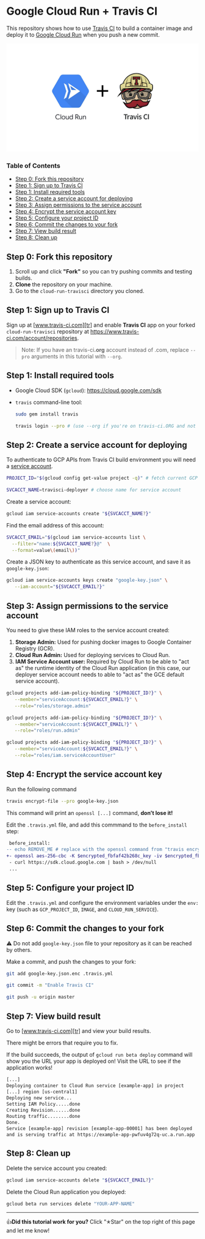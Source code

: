 # Google Cloud Run + Travis CI

This repository shows how to use [Travis CI][tr] to build a container image and
deploy it to [Google Cloud Run][run] when you push a new commit.

[tr]: https://www.travis-ci.com/
[run]: https://cloud.google.com/run

![](./logo.png)

### Table of Contents

<!--
  ⚠️ DO NOT UPDATE THE TABLE OF CONTENTS MANUALLY ️️⚠️
  run `npx markdown-toc -i README.md`
-->

<!-- toc -->

- [Step 0: Fork this repository](#step-0-fork-this-repository)
- [Step 1: Sign up to Travis CI](#step-1-sign-up-to-travis-ci)
- [Step 1: Install required tools](#step-1-install-required-tools)
- [Step 2: Create a service account for deploying](#step-2-create-a-service-account-for-deploying)
- [Step 3: Assign permissions to the service account](#step-3-assign-permissions-to-the-service-account)
- [Step 4: Encrypt the service account key](#step-4-encrypt-the-service-account-key)
- [Step 5: Configure your project ID](#step-5-configure-your-project-id)
- [Step 6: Commit the changes to your fork](#step-6-commit-the-changes-to-your-fork)
- [Step 7: View build result](#step-7-view-build-result)
- [Step 8: Clean up](#step-8-clean-up)

<!-- tocstop -->

## Step 0: Fork this repository

1. Scroll up and click **"Fork"** so you can try pushing commits and testing
builds.
0. **Clone** the repository on your machine.
0. Go to the `cloud-run-travisci` directory you cloned.

## Step 1: Sign up to Travis CI

Sign up at [www.travis-ci.com][tr] and enable **Travis CI** app on your forked
`cloud-run-travisci` repository at
https://www.travis-ci.com/account/repositories.

> Note: If you have an travis-ci<b>.org</b> account instead of .com, replace
> `--pro` arguments in this tutorial with `--org`.

## Step 1: Install required tools

- Google Cloud SDK (`gcloud`): https://cloud.google.com/sdk

- `travis` command-line tool:

    ```sh
    sudo gem install travis
    ```

    ```sh
    travis login --pro # (use --org if you're on travis-ci.ORG and not .COM)
    ```

## Step 2: Create a service account for deploying

To authenticate to GCP APIs from Travis CI build environment you will need a
[service
account](https://cloud.google.com/iam/docs/understanding-service-accounts).

```sh
PROJECT_ID="$(gcloud config get-value project -q)" # fetch current GCP project ID
```

```sh
SVCACCT_NAME=travisci-deployer # choose name for service account
```

Create a service account:

```sh
gcloud iam service-accounts create "${SVCACCT_NAME?}"
```

Find the email address of this account:

```sh
SVCACCT_EMAIL="$(gcloud iam service-accounts list \
  --filter="name:${SVCACCT_NAME?}@"  \
  --format=value\(email\))"
```

Create a JSON key to authenticate as this service account, and save it as
`google-key.json`:

```sh
gcloud iam service-accounts keys create "google-key.json" \
   --iam-account="${SVCACCT_EMAIL?}"
```

## Step 3: Assign permissions to the service account

You need to give these IAM roles to the service account created:

1. **Storage Admin:** Used for pushing docker images to Google Container
   Registry (GCR).
2. **Cloud Run Admin:** Used for deploying services to Cloud Run.
3. **IAM Service Account user:** Required by Cloud Run to be able to "act as"
   the runtime identity of the Cloud Run application (in this case, our deployer
   service account needs to able to "act as" the GCE default service account).

```sh
gcloud projects add-iam-policy-binding "${PROJECT_ID?}" \
   --member="serviceAccount:${SVCACCT_EMAIL?}" \
   --role="roles/storage.admin"
```

```sh
gcloud projects add-iam-policy-binding "${PROJECT_ID?}" \
   --member="serviceAccount:${SVCACCT_EMAIL?}" \
   --role="roles/run.admin"
```

```sh
gcloud projects add-iam-policy-binding "${PROJECT_ID?}" \
   --member="serviceAccount:${SVCACCT_EMAIL?}" \
   --role="roles/iam.serviceAccountUser"
```

## Step 4: Encrypt the service account key

Run the following command

```sh
travis encrypt-file --pro google-key.json
```

This command will print an `openssl [...]` command, **don’t lose it!**

Edit the `.travis.yml` file, and add this commmand to the `before_install` step:

```diff
 before_install:
-- echo REMOVE_ME # replace with the openssl command from "travis encrypt-file"
+- openssl aes-256-cbc -K $encrypted_fbfaf42b268c_key -iv $encrypted_fbfaf42b268c_iv -in google-key.json.enc -out google-key.json -d
 - curl https://sdk.cloud.google.com | bash > /dev/null
 ...
```

## Step 5: Configure your project ID

Edit the `.travis.yml` and configure the environment variables under the `env:`
key (such as `GCP_PROJECT_ID`, `IMAGE`, and `CLOUD_RUN_SERVICE`).

## Step 6: Commit the changes to your fork

:warning: Do not add `google-key.json` file to your repository as it can be
reached by others.

Make a commit, and push the changes to your fork:

```sh
git add google-key.json.enc .travis.yml
```

```sh
git commit -m "Enable Travis CI"
```

```sh
git push -u origin master
```

## Step 7: View build result

Go to [www.travis-ci.com][tr] and view your build results.

There might be errors that require you to fix.

If the build succeeds, the output of `gcloud run beta deploy` command will show
you the URL your app is deployed on! Visit the URL to see if the application
works!

```
[...]
Deploying container to Cloud Run service [example-app] in project [...] region [us-central1]
Deploying new service...
Setting IAM Policy.....done
Creating Revision......done
Routing traffic........done
Done.
Service [example-app] revision [example-app-00001] has been deployed
and is serving traffic at https://example-app-pwfuv4g72q-uc.a.run.app
```


## Step 8: Clean up

Delete the service account you created:

```sh
gcloud iam service-accounts delete "${SVCACCT_EMAIL?}"
```

Delete the Cloud Run application you deployed:

```sh
gcloud beta run services delete "YOUR-APP-NAME"
```

----

👍**Did this tutorial work for you?** Click "✭Star" on the top right of this
page and let me know!
